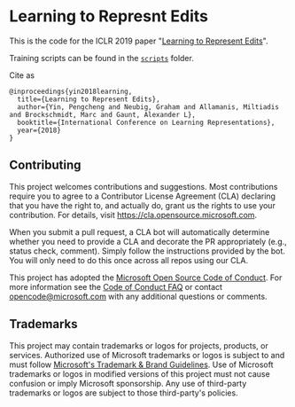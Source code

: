# Learning to Represnt Edits

This is the code for the ICLR 2019 paper "[Learning to Represent Edits](https://arxiv.org/abs/1810.13337)".

Training scripts can be found in the [`scripts`](scripts/) folder.

Cite as
```
@inproceedings{yin2018learning,
  title={Learning to Represent Edits},
  author={Yin, Pengcheng and Neubig, Graham and Allamanis, Miltiadis and Brockschmidt, Marc and Gaunt, Alexander L},
  booktitle={International Conference on Learning Representations},
  year={2018}
}
```

## Contributing

This project welcomes contributions and suggestions.  Most contributions require you to agree to a
Contributor License Agreement (CLA) declaring that you have the right to, and actually do, grant us
the rights to use your contribution. For details, visit https://cla.opensource.microsoft.com.

When you submit a pull request, a CLA bot will automatically determine whether you need to provide
a CLA and decorate the PR appropriately (e.g., status check, comment). Simply follow the instructions
provided by the bot. You will only need to do this once across all repos using our CLA.

This project has adopted the [Microsoft Open Source Code of Conduct](https://opensource.microsoft.com/codeofconduct/).
For more information see the [Code of Conduct FAQ](https://opensource.microsoft.com/codeofconduct/faq/) or
contact [opencode@microsoft.com](mailto:opencode@microsoft.com) with any additional questions or comments.

## Trademarks

This project may contain trademarks or logos for projects, products, or services. Authorized use of Microsoft 
trademarks or logos is subject to and must follow 
[Microsoft's Trademark & Brand Guidelines](https://www.microsoft.com/en-us/legal/intellectualproperty/trademarks/usage/general).
Use of Microsoft trademarks or logos in modified versions of this project must not cause confusion or imply Microsoft sponsorship.
Any use of third-party trademarks or logos are subject to those third-party's policies.
